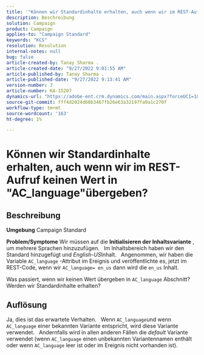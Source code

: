 ```yaml
---
title: '"Können wir Standardinhalte erhalten, auch wenn wir im REST-Aufruf keinen Wert in "AC_language"übergeben?"'
description: Beschreibung
solution: Campaign
product: Campaign
applies-to: "Campaign Standard"
keywords: "KCS"
resolution: Resolution
internal-notes: null
bug: false
article-created-by: Tanay Sharma .
article-created-date: "9/27/2022 9:01:55 AM"
article-published-by: Tanay Sharma .
article-published-date: "9/27/2022 9:13:41 AM"
version-number: 3
article-number: KA-15207
dynamics-url: "https://adobe-ent.crm.dynamics.com/main.aspx?forceUCI=1&pagetype=entityrecord&etn=knowledgearticle&id=3ae6f205-433e-ed11-9db1-002248086735"
source-git-commit: fff4d2024d60b3467fb26e63a32197fa9a1c270f
workflow-type: tm+mt
source-wordcount: '163'
ht-degree: 1%

---
```


# Können wir Standardinhalte erhalten, auch wenn wir im REST-Aufruf keinen Wert in &quot;AC_language&quot;übergeben?

## Beschreibung

<b>Umgebung</b>
Campaign Standard


<b>Problem/Symptome</b>
Wir müssen auf die <b>Initialisieren der Inhaltsvariante</b> , um mehrere Sprachen hinzuzufügen.
 
Im Inhaltsbereich haben wir den Standard hinzugefügt und *English-US*Inhalt.
 
Angenommen, wir haben die Variable `AC_language` -Attribut im Ereignis und veröffentlichte es, jetzt im REST-Code, wenn wir `AC_language= en_us` dann wird die `en_us` Inhalt.

Was passiert, wenn wir keinen Wert übergeben in `AC_language` Abschnitt? Werden wir Standardinhalte erhalten?


## Auflösung


Ja, dies ist das erwartete Verhalten.
 
Wenn `AC_language`und wenn `AC_language` einer bekannten Variante entspricht, wird diese Variante verwendet.
 
Andernfalls wird in allen anderen Fällen die *default* Variante verwendet (wenn `AC_language` einen unbekannten Variantennamen enthält oder wenn `AC_language` leer ist oder im Ereignis nicht vorhanden ist).
